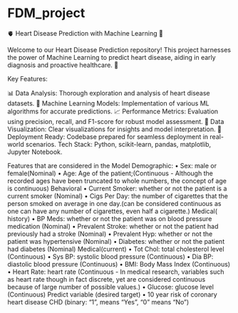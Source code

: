 # FDM_project
🫀 Heart Disease Prediction with Machine Learning 🤖

Welcome to our Heart Disease Prediction repository! This project harnesses the power of Machine Learning to predict heart disease, aiding in early diagnosis and proactive healthcare. 🏥

Key Features:

📊 Data Analysis: Thorough exploration and analysis of heart disease datasets.
🧠 Machine Learning Models: Implementation of various ML algorithms for accurate predictions.
📈 Performance Metrics: Evaluation using precision, recall, and F1-score for robust model assessment.
🎨 Data Visualization: Clear visualizations for insights and model interpretation.
🚀 Deployment Ready: Codebase prepared for seamless deployment in real-world scenarios.
Tech Stack:
Python, scikit-learn, pandas, matplotlib, Jupyter Notebook.


Features that are considered in the Model
Demographic:
• Sex: male or female(Nominal)
• Age: Age of the patient;(Continuous - Although the recorded ages have been truncated to whole numbers, the concept of age is continuous)
Behavioral
• Current Smoker: whether or not the patient is a current smoker (Nominal)
• Cigs Per Day: the number of cigarettes that the person smoked on average in one day.(can be considered continuous as one can have any number of cigarettes, even half a cigarette.)
Medical( history)
• BP Meds: whether or not the patient was on blood pressure medication (Nominal)
• Prevalent Stroke: whether or not the patient had previously had a stroke (Nominal)
• Prevalent Hyp: whether or not the patient was hypertensive (Nominal)
• Diabetes: whether or not the patient had diabetes (Nominal)
Medical(current)
• Tot Chol: total cholesterol level (Continuous)
• Sys BP: systolic blood pressure (Continuous)
• Dia BP: diastolic blood pressure (Continuous)
• BMI: Body Mass Index (Continuous)
• Heart Rate: heart rate (Continuous - In medical research, variables such as heart rate though in fact discrete, yet are considered continuous because of large number of possible values.)
• Glucose: glucose level (Continuous)
Predict variable (desired target)
• 10 year risk of coronary heart disease CHD (binary: “1”, means “Yes”, “0” means “No”)
